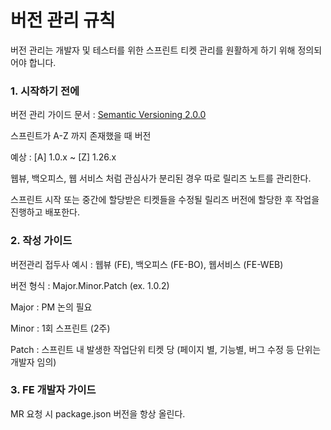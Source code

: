 # 버전 관리 규칙

버전 관리는 개발자 및 테스터를 위한 스프린트 티켓 관리를 원활하게 하기 위해 정의되어야 합니다.

### 1. 시작하기 전에

버전 관리 가이드 문서 : [Semantic Versioning 2.0.0](https://semver.org/)

스프린트가 A-Z 까지 존재했을 때 버전

예상 : [A] 1.0.x ~ [Z] 1.26.x

웹뷰, 백오피스, 웹 서비스 처럼 관심사가 분리된 경우 따로 릴리즈 노트를 관리한다.

스프린트 시작 또는 중간에 할당받은 티켓들을 수정될 릴리즈 버전에 할당한 후 작업을 진행하고 배포한다.

### 2. 작성 가이드

버전관리 접두사 예시 : 웹뷰 (FE), 백오피스 (FE-BO), 웹서비스 (FE-WEB)

버전 형식 : Major.Minor.Patch (ex. 1.0.2)

Major : PM 논의 필요

Minor : 1회 스프린트 (2주)

Patch : 스프린트 내 발생한 작업단위 티켓 당 (페이지 별, 기능별, 버그 수정 등 단위는 개발자 임의)

### 3. FE 개발자 가이드

MR 요청 시 package.json 버전을 항상 올린다.
